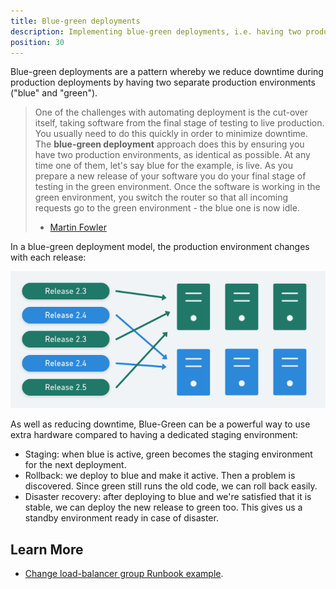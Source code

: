 ```yaml
---
title: Blue-green deployments
description: Implementing blue-green deployments, i.e. having two production environments ("blue" and "green"), with Octopus.
position: 30
---
```


Blue-green deployments are a pattern whereby we reduce downtime during production deployments by having two separate production environments ("blue" and "green").

> One of the challenges with automating deployment is the cut-over itself, taking software from the final stage of testing to live production. You usually need to do this quickly in order to minimize downtime. The **blue-green deployment** approach does this by ensuring you have two production environments, as identical as possible. At any time one of them, let's say blue for the example, is live. As you prepare a new release of your software you do your final stage of testing in the green environment. Once the software is working in the green environment, you switch the router so that all incoming requests go to the green environment - the blue one is now idle.
>
> - [Martin Fowler](http://martinfowler.com/bliki/BlueGreenDeployment.html)

In a blue-green deployment model, the production environment changes with each release:

![](images/blue-green-versions.png "width=500")

As well as reducing downtime, Blue-Green can be a powerful way to use extra hardware compared to having a dedicated staging environment:

- Staging: when blue is active, green becomes the staging environment for the next deployment.
- Rollback: we deploy to blue and make it active. Then a problem is discovered. Since green still runs the old code, we can roll back easily.
- Disaster recovery: after deploying to blue and we're satisfied that it is stable, we can deploy the new release to green too. This gives us a standby environment ready in case of disaster.

## Learn More

- [Change load-balancer group Runbook example](/docs/runbooks/runbook-examples/aws/change-load-balancer-group.md).